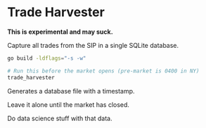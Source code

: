 # Trade Harvester

**This is experimental and may suck.**

Capture all trades from the SIP in a single SQLite database.

```bash
go build -ldflags="-s -w"

# Run this before the market opens (pre-market is 0400 in NY)
trade_harvester
```

Generates a database file with a timestamp.

Leave it alone until the market has closed.

Do data science stuff with that data.

